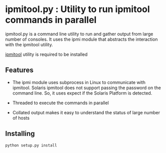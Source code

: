 # ipmitool.py : Utility to run ipmitool commands in parallel

ipmitool.py is a command line utility to run and gather output from
large number of consoles. It uses the ipmi module that abstracts
the interaction with the ipmitool utility.

[ipmitool](http://ipmitool.sourceforge.net) utility is required to be installed

## Features

- The ipmi module uses subprocess in Linux to communicate with ipmitool.
Solaris ipmitool does not support passing the password on the command line. So, it 
uses expect if the Solaris Platform is detected.

- Threaded to execute the commands in parallel

- Collated output makes it easy to understand the status of large number of hosts

## Installing

    python setup.py install
